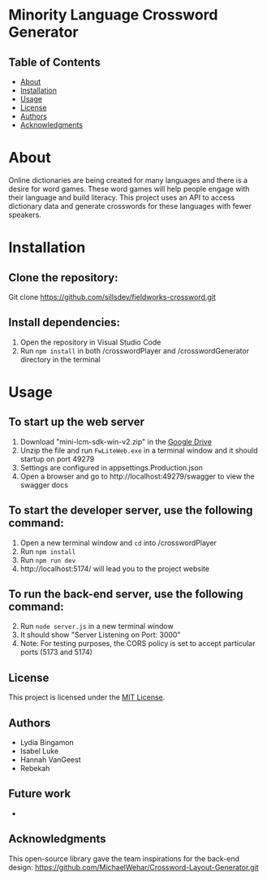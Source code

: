 # Minority Language Crossword Generator

## Table of Contents

- [About](#about)
- [Installation](#installation)
- [Usage](#usage)
- [License](#license)
- [Authors](#authors)
- [Acknowledgments](#acknowledgments)


# About
 Online dictionaries are being created for many languages and there is a desire for word games. These word games will help people engage with their language and build literacy. This project uses an API to access dictionary data and generate crosswords for these languages with fewer speakers.

# Installation
 ## Clone the repository:
  Git clone https://github.com/sillsdev/fieldworks-crossword.git

 ## Install dependencies:
   1. Open the repository in Visual Studio Code
   2. Run ```npm install``` in both /crosswordPlayer and /crosswordGenerator directory in the terminal

# Usage

## To start up the web server
1. Download "mini-lcm-sdk-win-v2.zip" in the [Google Drive](https://drive.google.com/drive/folders/1xR8uiafXRHmiZ039AQASbh3HgxSHbOm0?usp=sharing)
2. Unzip the file and run ```FwLiteWeb.exe``` in a terminal window and it should startup on port 49279
3. Settings are configured in appsettings.Production.json
4. Open a browser and go to http://localhost:49279/swagger to view the swagger docs

## To start the developer server, use the following command:
1. Open a new terminal window and ```cd``` into /crosswordPlayer
2. Run ```npm install```
3. Run ```npm run dev```
4. http://localhost:5174/ will lead you to the project website

## To run the back-end server, use the following command:
2. Run ```node server.js``` in a new terminal window
3. It should show "Server Listening on Port: 3000"
4. Note: For testing purposes, the CORS policy is set to accept particular ports (5173 and 5174)

## License
This project is licensed under the [MIT License](LICENSE).

## Authors
- Lydia Bingamon
- Isabel Luke
- Hannah VanGeest
- Rebekah

## Future work
- 

## Acknowledgments
This open-source library gave the team inspirations for the back-end design: https://github.com/MichaelWehar/Crossword-Layout-Generator.git